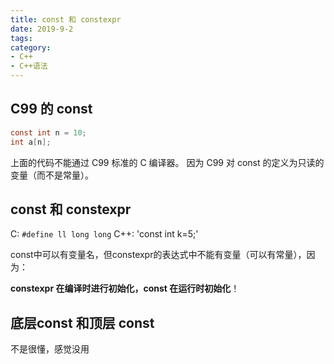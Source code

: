 ```yaml
---
title: const 和 constexpr
date: 2019-9-2
tags:
category:
- C++
- C++语法
---
```


## C99 的 const

```c
const int n = 10;
int a[n];
```

上面的代码不能通过 C99 标准的 C 编译器。
因为 C99 对 const 的定义为只读的变量（而不是常量）。

## const 和 constexpr

C: `#define ll long long`
C++: 'const int k=5;'

const中可以有变量名，但constexpr的表达式中不能有变量（可以有常量），因为：

**constexpr 在编译时进行初始化，const 在运行时初始化**！

## 底层const 和顶层 const

不是很懂，感觉没用
